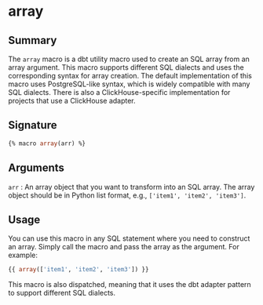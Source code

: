 # array

## Summary

The `array` macro is a dbt utility macro used to create an SQL array from an array argument. This macro supports different SQL dialects and uses the corresponding syntax for array creation. The default implementation of this macro uses PostgreSQL-like syntax, which is widely compatible with many SQL dialects. There is also a ClickHouse-specific implementation for projects that use a ClickHouse adapter.

## Signature

```sql
{% macro array(arr) %}
```
## Arguments
`arr` : An array object that you want to transform into an SQL array. The array object should be in Python list format, e.g., `['item1', 'item2', 'item3']`.

## Usage
You can use this macro in any SQL statement where you need to construct an array. Simply call the macro and pass the array as the argument. For example:

```sql
{{ array(['item1', 'item2', 'item3']) }}
```

This macro is also dispatched, meaning that it uses the dbt adapter pattern to support different SQL dialects.